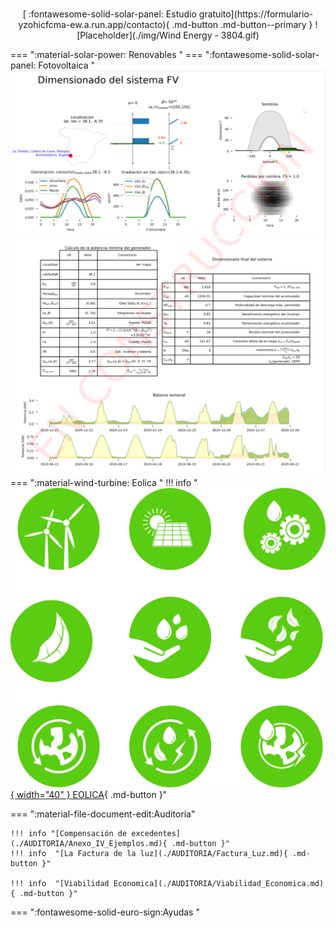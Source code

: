 #
<center>
[ :fontawesome-solid-solar-panel: Estudio gratuito](https://formulario-yzohicfcma-ew.a.run.app/contacto){ .md-button .md-button--primary }
![Placeholder](./img/Wind Energy - 3804.gif)
</center>


=== ":material-solar-power: Renovables "
    === ":fontawesome-solid-solar-panel: Fotovoltaica "
        ![Placeholder](./img/pdf1.png)
        ![Placeholder](./img/pdf2.png)
    === ":material-wind-turbine: Eolica "
        !!! info  "[![Placeholder](img/ico_eolica.svg){ width="40" } EOLICA](./RENOVABLES/Instalacion_EOLICA.md){ .md-button }"


=== ":material-file-document-edit:Auditoria"

    !!! info "[Compensación de excedentes](./AUDITORIA/Anexo_IV_Ejemplos.md){ .md-button }"
    !!! info  "[La Factura de la luz](./AUDITORIA/Factura_Luz.md){ .md-button }"

    !!! info  "[Viabilidad Economica](./AUDITORIA/Viabilidad_Economica.md){ .md-button }"




=== ":fontawesome-solid-euro-sign:Ayudas "






